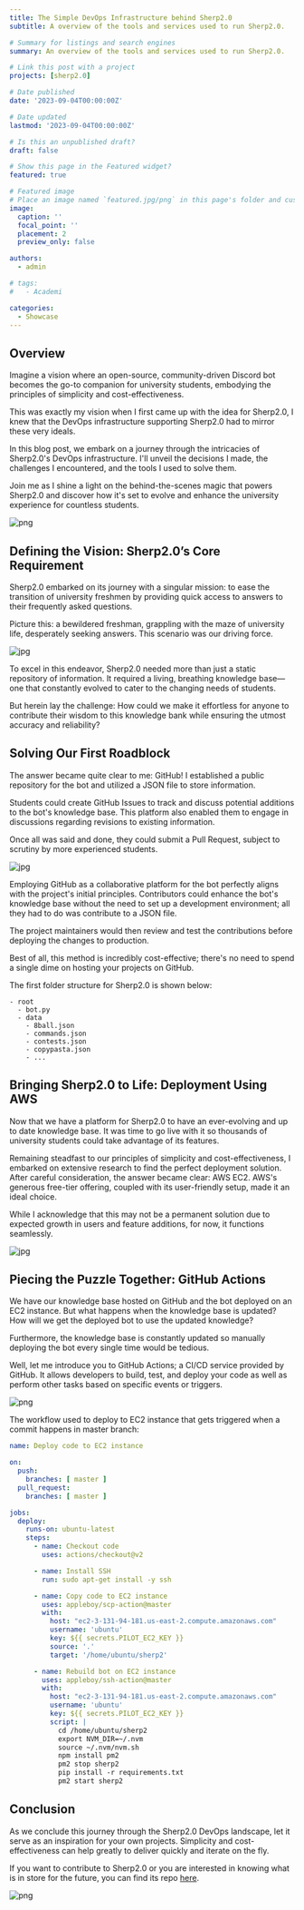 ```yaml
---
title: The Simple DevOps Infrastructure behind Sherp2.0
subtitle: A overview of the tools and services used to run Sherp2.0. 

# Summary for listings and search engines
summary: An overview of the tools and services used to run Sherp2.0. 

# Link this post with a project
projects: [sherp2.0]

# Date published
date: '2023-09-04T00:00:00Z'

# Date updated
lastmod: '2023-09-04T00:00:00Z'

# Is this an unpublished draft?
draft: false

# Show this page in the Featured widget?
featured: true

# Featured image
# Place an image named `featured.jpg/png` in this page's folder and customize its options here.
image:
  caption: ''
  focal_point: ''
  placement: 2
  preview_only: false

authors:
  - admin

# tags:
#   - Academi

categories:
  - Showcase
---
```


## Overview

Imagine a vision where an open-source, community-driven Discord bot becomes the go-to companion for university students, embodying the principles of simplicity and cost-effectiveness. 

This was exactly my vision when I first came up with the idea for Sherp2.0, I knew that the DevOps infrastructure supporting Sherp2.0 had to mirror these very ideals.

In this blog post, we embark on a journey through the intricacies of Sherp2.0's DevOps infrastructure. I'll unveil the decisions I made, the challenges I encountered, and the tools I used to solve them. 

Join me as I shine a light on the behind-the-scenes magic that powers Sherp2.0 and discover how it's set to evolve and enhance the university experience for countless students.

![png](./index_01.png)

<!-- [![The template is mobile first with a responsive design to ensure that your site looks stunning on every device.](https://raw.githubusercontent.com/wowchemy/wowchemy-hugo-modules/main/starters/academic/preview.png)](https://wowchemy.com) -->

## Defining the Vision: Sherp2.0’s Core Requirement

Sherp2.0 embarked on its journey with a singular mission: to ease the transition of university freshmen by providing quick access to answers to their frequently asked questions. 

Picture this: a bewildered freshman, grappling with the maze of university life, desperately seeking answers. This scenario was our driving force.

![jpg](./index_02.jpg)


To excel in this endeavor, Sherp2.0 needed more than just a static repository of information. It required a living, breathing knowledge base—one that constantly evolved to cater to the changing needs of students. 

But herein lay the challenge: How could we make it effortless for anyone to contribute their wisdom to this knowledge bank while ensuring the utmost accuracy and reliability?


## Solving Our First Roadblock

The answer became quite clear to me: GitHub! I established a public repository for the bot and utilized a JSON file to store information. 

Students could create GitHub Issues to track and discuss potential additions to the bot's knowledge base. This platform also enabled them to engage in discussions regarding revisions to existing information. 

Once all was said and done, they could submit a Pull Request, subject to scrutiny by more experienced students.

![jpg](./index_students_working.jpg)

Employing GitHub as a collaborative platform for the bot perfectly aligns with the project's initial principles. Contributors could enhance the bot's knowledge base without the need to set up a development environment; all they had to do was contribute to a JSON file. 

The project maintainers would then review and test the contributions before deploying the changes to production. 

Best of all, this method is incredibly cost-effective; there's no need to spend a single dime on hosting your projects on GitHub.

The first folder structure for Sherp2.0 is shown below:

```markmap {height="200px"}
- root
  - bot.py
  - data
    - 8ball.json
    - commands.json
    - contests.json
    - copypasta.json
    - ...
```

## Bringing Sherp2.0 to Life: Deployment Using AWS

Now that we have a platform for Sherp2.0 to have an ever-evolving and up to date knowledge base. It was time to go live with it so thousands of university students could take advantage of its features. 

Remaining steadfast to our principles of simplicity and cost-effectiveness, I embarked on extensive research to find the perfect deployment solution. After careful consideration, the answer became clear: AWS EC2. AWS's generous free-tier offering, coupled with its user-friendly setup, made it an ideal choice.

While I acknowledge that this may not be a permanent solution due to expected growth in users and feature additions, for now, it functions seamlessly. 

![jpg](./index_growth.jpg)


##	Piecing the Puzzle Together: GitHub Actions

We have our knowledge base hosted on GitHub and the bot deployed on an EC2 instance. But what happens when the knowledge base is updated? How will we get the deployed bot to use the updated knowledge? 

Furthermore, the knowledge base is constantly updated so manually deploying the bot every single time would be tedious.

Well, let me introduce you to GitHub Actions; a CI/CD service provided by GitHub. It allows developers to build, test, and deploy your code as well as perform other tasks based on specific events or triggers.

![png](./index_03.png "E2E workflow for Sherp2.0")

The workflow used to deploy to EC2 instance that gets triggered when a commit happens in master branch:

```yaml
name: Deploy code to EC2 instance

on:
  push:
    branches: [ master ]
  pull_request:
    branches: [ master ]

jobs:
  deploy:
    runs-on: ubuntu-latest
    steps:
      - name: Checkout code
        uses: actions/checkout@v2

      - name: Install SSH
        run: sudo apt-get install -y ssh

      - name: Copy code to EC2 instance
        uses: appleboy/scp-action@master
        with:
          host: "ec2-3-131-94-181.us-east-2.compute.amazonaws.com"
          username: 'ubuntu'
          key: ${{ secrets.PILOT_EC2_KEY }}
          source: '.'
          target: '/home/ubuntu/sherp2'

      - name: Rebuild bot on EC2 instance
        uses: appleboy/ssh-action@master
        with:
          host: "ec2-3-131-94-181.us-east-2.compute.amazonaws.com"
          username: 'ubuntu'
          key: ${{ secrets.PILOT_EC2_KEY }}
          script: |
            cd /home/ubuntu/sherp2
            export NVM_DIR=~/.nvm
            source ~/.nvm/nvm.sh
            npm install pm2
            pm2 stop sherp2
            pip install -r requirements.txt
            pm2 start sherp2

```

## Conclusion

As we conclude this journey through the Sherp2.0 DevOps landscape, let it serve as an inspiration for your own projects. Simplicity and cost-effectiveness can help greatly to deliver quickly and iterate on the fly. 

If you want to contribute to Sherp2.0 or you are interested in knowing what is in store for the future, you can find its repo [here](https://github.com/Sooraj-beep/sherp2.0).

![png](./index_04.png "Sherp2.0 showing off its 10% rudeness setting")

